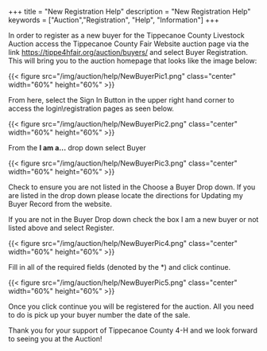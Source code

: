 +++
title = "New Registration Help"
description = "New Registration Help"
keywords = ["Auction","Registration", "Help", "Information"]
+++

In order to register as a new buyer for the Tippecanoe County Livestock Auction access the Tippecanoe County Fair Website auction page via the link https://tippe4hfair.org/auction/buyers/ and select Buyer Registration. This will bring you to the auction homepage that looks like the image below:

{{< figure src="/img/auction/help/NewBuyerPic1.png" class="center" width="60%" height="60%" >}}

From here, select the Sign In Button in the upper right hand corner to access the login\registration pages as seen below.

{{< figure src="/img/auction/help/NewBuyerPic2.png" class="center" width="60%" height="60%" >}}

From the **I am a...** drop down select Buyer

{{< figure src="/img/auction/help/NewBuyerPic3.png" class="center" width="60%" height="60%" >}}

Check to ensure you are not listed in the Choose a Buyer Drop down. If you are listed in the drop down please locate the directions for Updating my Buyer Record from the website.

If you are not in the Buyer Drop down check the box I am a new buyer or not listed above and select Register.

{{< figure src="/img/auction/help/NewBuyerPic4.png" class="center" width="60%" height="60%" >}}

Fill in all of the required fields (denoted by the \*) and click continue.

{{< figure src="/img/auction/help/NewBuyerPic5.png" class="center" width="60%" height="60%" >}}

Once you click continue you will be registered for the auction. All you need to do is pick up your buyer number the date of the sale. 

Thank you for your support of Tippecanoe County 4-H and we look forward
to seeing you at the Auction!
